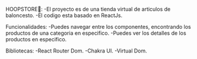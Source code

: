 HOOPSTORE🏀:
-El proyecto es de una tienda virtual de articulos de baloncesto.
-El codigo esta basado en ReactJs.

Funcionalidades:
-Puedes navegar entre los componentes, encontrando los productos de una categoria en especifico.
-Puedes ver los detalles de los productos en especifico.

Bibliotecas:
-React Router Dom.
-Chakra UI.
-Virtual Dom.
